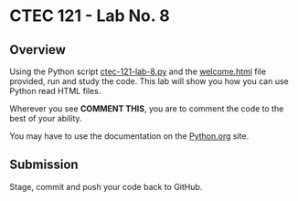 # CTEC 121 - Lab No. 8

## Overview

Using the Python script [ctec-121-lab-8.py](ctec-121-lab-8.py) and the [welcome.html](welcome.html) file provided, run and study the code. This lab will show you how you can use Python read HTML files.

Wherever you see **COMMENT THIS**, you are to comment the code to the best of your ability. 

You may have to use the documentation on the [Python.org](http://python.org) site. 

## Submission

Stage, commit and push your code back to GitHub. 